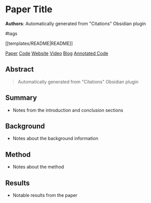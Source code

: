 # Paper Title

**Authors**: Automatically generated from "Citations" Obsidian plugin

#tags

[[templates/README|README]]

[Paper](http://arxiv.org/abs/1706.03762)
[Code](https://github.com/)
[Website](https://github.com/)
[Video](https://www.youtube.com/)
[Blog](https://github.com/)
[Annotated Code](http://nlp.seas.harvard.edu/annotated-transformer/)

## Abstract

> Automatically generated from "Citations" Obsidian plugin

## Summary

- Notes from the introduction and conclusion sections

## Background

- Notes about the background information

## Method

- Notes about the method

## Results

- Notable results from the paper
